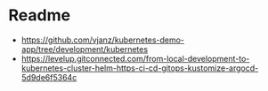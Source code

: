 # Readme

- https://github.com/vjanz/kubernetes-demo-app/tree/development/kubernetes
- https://levelup.gitconnected.com/from-local-development-to-kubernetes-cluster-helm-https-ci-cd-gitops-kustomize-argocd-5d9de6f5364c